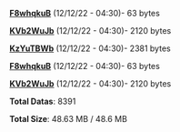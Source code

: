 [**F8whqkuB**](/data/F8whqkuB.txt) (12/12/22 - 04:30)- 63 bytes

[**KVb2WuJb**](/data/KVb2WuJb.txt) (12/12/22 - 04:30)- 2120 bytes

[**KzYuTBWb**](/data/KzYuTBWb.txt) (12/12/22 - 04:30)- 2381 bytes

[**F8whqkuB**](/data/F8whqkuB.txt) (12/12/22 - 04:30)- 63 bytes

[**KVb2WuJb**](/data/KVb2WuJb.txt) (12/12/22 - 04:30)- 2120 bytes

**Total Datas**: 8391

**Total Size**: 48.63 MB / 48.6 MB